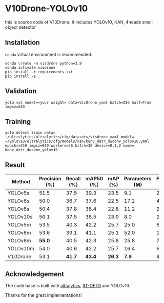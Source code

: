# V10Drone-YOLOv10

this is source code of V10Drone.
It includes YOLOv10, KAN, 4heads small object detector

## Installation
`conda` virtual environment is recommended. 
```
conda create -n visdrone python=3.9
conda activate visdrone
pip install -r requirements.txt
pip install -e .
```


## Validation

```
yolo val model=<your weight> data=VisDrone.yaml batch=256 half=True imgsz=640
```


## Training 
```
yolo detect train data= ~/ultralytics/ultralytics/cfg/datasets/visdrone.yaml model= ~/yolov10/ultralytics/cfg/models/kan/konv_detr_dwconv_yolov10.yaml epochs=350 imgsz=640 workers=36 batch=30 device=0,1,2 name= konv_detr_dwconv_yolov10
```

## Result
| Method   | Precision (%) | Recall (%) | mAP50 (%) | mAP (%) | Parameters (M) | FLOPs (G) |
|----------|---------------|------------|-----------|---------|----------------|-----------|
| YOLOv5s  | 51.5          | 37.5       | 39.3      | 23.5    | 9.1            | 24.1      |
| YOLOv6s  | 50.0          | 36.7       | 37.6      | 22.5    | 17.2           | 44.2      |
| YOLOv8s  | 50.4          | 37.8       | 38.4      | 22.8    | 11.2           | 28.6      |
| YOLOv10s | 50.1          | 37.5       | 38.5      | 23.0    | 8.0            | 24.8      |
| YOLOv5m  | 53.5          | 40.3       | 42.2      | 25.7    | 25.0           | 64.4      |
| YOLOv6m  | 53.6          | 39.1       | 41.1      | 25.1    | 52.0           | 161.6     |
| YOLOv8m  | **55.0**      | 40.5       | 42.3      | 25.8    | 25.8           | 79.1      |
| YOLOv10m | 54.0          | 40.6       | 42.2      | 25.7    | 16.4           | 63.5      |
| V10Drone | 53.1          | **41.7**   | **43.4**  | **26.3**| **7.9**        | 48.9      |



## Acknowledgement

The code base is built with [ultralytics](https://github.com/ultralytics/ultralytics), [RT-DETR](https://github.com/lyuwenyu/RT-DETR) and YOLOv10.

Thanks for the great implementations! 


# 
# 
